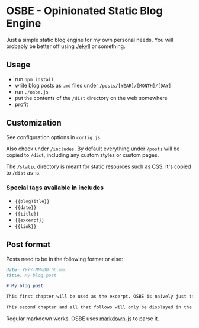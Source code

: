 # OSBE - Opinionated Static Blog Engine

Just a simple static blog engine for my own personal needs. You will probably be better off using [Jekyll](https://github.com/jekyll/jekyll) or something.

## Usage

- run `npm install`
- write blog posts as `.md` files under `/posts/[YEAR]/[MONTH]/[DAY]`
- run `./osbe.js`
- put the contents of the `/dist` directory on the web somewhere
- profit

## Customization

See configuration options in `config.js`.

Also check under `/includes`. By default everything under `/posts` will be copied to `/dist`, including any custom styles or custom pages.

The `/static` directory is meant for static resources such as CSS. It's copied to `/dist` as-is.

### Special tags available in includes

- `{{blogTitle}}`
- `{{date}}`
- `{{title}}`
- `{{excerpt}}`
- `{{link}}`

## Post format

Posts need to be in the following format or else:

```markdown
date: YYYY-MM-DD hh:mm
title: My blog post

# My blog post

This first chapter will be used as the excerpt. OSBE is naively just taking the 5th index from an array that's created by reading this .md file in and splitting it by every \n.

This second chapter and all that follows will only be displayed in the single post page.
```

Regular markdown works, OSBE uses [markdown-js](https://github.com/evilstreak/markdown-js) to parse it.